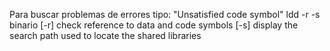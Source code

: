 Para buscar problemas de errores tipo: "Unsatisfied code symbol"
ldd -r -s binario
  [-r]   check reference to data and code symbols
  [-s]   display the search path used to locate the shared libraries
